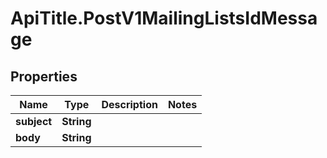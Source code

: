 # ApiTitle.PostV1MailingListsIdMessage

## Properties

Name | Type | Description | Notes
------------ | ------------- | ------------- | -------------
**subject** | **String** |  | 
**body** | **String** |  | 


